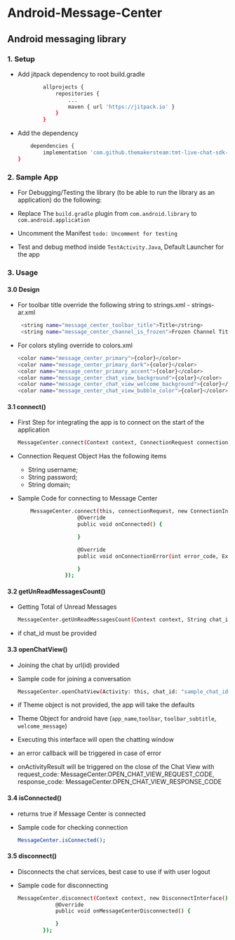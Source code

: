 # Android-Message-Center


## Android messaging library

### 1. Setup
* Add jitpack dependency to root build.gradle
    ```bash
        	allprojects {
        		repositories {
        			...
        			maven { url 'https://jitpack.io' }
        		}
        	}
     ```

 * Add the dependency
    ```bash
	    dependencies {
	        implementation 'com.github.themakersteam:tmt-live-chat-sdk-android:{latest-version}'
	}
    ```

### 2. Sample App

  * For Debugging/Testing the library (to be able to run the library as an application) do the following:

  * Replace The `` build.gradle `` plugin from ``com.android.library`` to ``com.android.application``

  * Uncomment the Manifest ``todo: Uncomment for testing ``

  * Test and debug method inside ``TestActivity.Java``, Default Launcher for the app

### 3. Usage

#### 3.0 Design
 * For toolbar title override the following string to strings.xml - strings-ar.xml

    ```bash
     <string name="message_center_toolbar_title">Title</string>
     <string name="message_center_channel_is_frozen">Frozen Channel Title</string>
    ```
 * For colors styling override to colors.xml

     ```bash
     <color name="message_center_primary">{color}</color>
     <color name="message_center_primary_dark">{color}</color>
     <color name="message_center_primary_accent">{color}</color>
     <color name="message_center_chat_view_background">{color}</color>
     <color name="message_center_chat_view_welcome_background">{color}</color>
     <color name="message_center_chat_view_bubble_color">{color}</color>
     ```

#### 3.1 connect()

 * First Step for integrating the app is to connect on the start of the application

     ```bash
    MessageCenter.connect(Context context, ConnectionRequest connection, ConnectionInterface connectionInterface)
     ```

 * Connection Request Object Has the following items

    *    String username; 
    *    String password;
    *    String domain; 

 * Sample Code for connecting to Message Center

   ```bash
       MessageCenter.connect(this, connectionRequest, new ConnectionInterface() {
                      @Override
                      public void onConnected() {

                      }

                      @Override
                      public void onConnectionError(int error_code, Exception e) {

                      }
                  });
   ```

#### 3.2 getUnReadMessagesCount()
 * Getting Total of Unread Messages

      ```bash
     MessageCenter.getUnReadMessagesCount(Context context, String chat_id, UnReadCountInterface unread_message_interface)
      ```
 * if chat_id must be provided

#### 3.3 openChatView()
 * Joining the chat by url(id) provided
 * Sample code for joining a conversation
    ```bash
    MessageCenter.openChatView(Activity: this, chat_id: "sample_chat_id", theme: new Theme(toolbar: "title", toolbar_subtitle: "subtitle"), openChatViewInterface: OpenChatViewInterface);
    ```
    
 * if Theme object is not provided, the app will take the defaults
 * Theme Object for android have (```app_name```,```toolbar```, ```toolbar_subtitle```, ```welcome_message```)
 * Executing this interface will open the chatting window
 * an error callback will be triggered in case of error
 * onActivityResult will be triggered on the close of the Chat View with request_code: MessageCenter.OPEN_CHAT_VIEW_REQUEST_CODE, response_code: MessageCenter.OPEN_CHAT_VIEW_RESPONSE_CODE

#### 3.4 isConnected()

 * returns true if Message Center is connected

 * Sample code for checking connection
    ```bash
    MessageCenter.isConnected();
    ```

#### 3.5 disconnect()

 * Disconnects the chat services, best case to use if with user logout

 * Sample code for disconnecting
    ```bash
    MessageCenter.disconnect(Context context, new DisconnectInterface() {
                @Override
                public void onMessageCenterDisconnected() {

                }
            });
    ```
